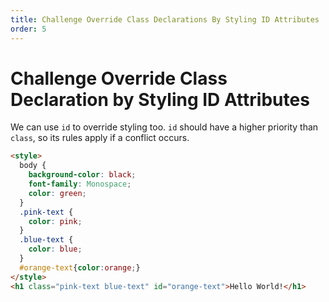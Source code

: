 ```yaml
---
title: Challenge Override Class Declarations By Styling ID Attributes
order: 5
---
```

# Challenge Override Class Declaration by Styling ID Attributes

We can use `id` to override styling too. `id` should have a higher priority than `class`, so its rules apply if a conflict occurs.

```html
<style>
  body {
    background-color: black;
    font-family: Monospace;
    color: green;
  }
  .pink-text {
    color: pink;
  }
  .blue-text {
    color: blue;
  }
  #orange-text{color:orange;}
</style>
<h1 class="pink-text blue-text" id="orange-text">Hello World!</h1>
```
